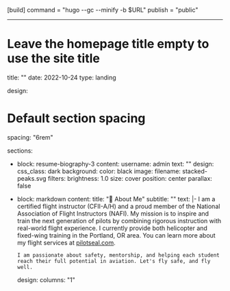 [build]
  command = "hugo --gc --minify -b $URL"
  publish = "public"

---
# Leave the homepage title empty to use the site title
title: ""
date: 2022-10-24
type: landing

design:
  # Default section spacing
  spacing: "6rem"

sections:
  - block: resume-biography-3
    content:
      username: admin
      text: ""
    design:
      css_class: dark
      background:
        color: black
        image:
          filename: stacked-peaks.svg
          filters:
            brightness: 1.0
          size: cover
          position: center
          parallax: false

  - block: markdown
    content:
      title: "🛫 About Me"
      subtitle: ""
      text: |-
        I am a certified flight instructor (CFII-A/H) and a proud member of the National Association of Flight Instructors (NAFI). My mission is to inspire and train the next generation of pilots by combining rigorous instruction with real-world flight experience. I currently provide both helicopter and fixed-wing training in the Portland, OR area. You can learn more about my flight services at [pilotseal.com](https://pilotseal.com).

        I am passionate about safety, mentorship, and helping each student reach their full potential in aviation. Let's fly safe, and fly well.
    design:
      columns: "1"